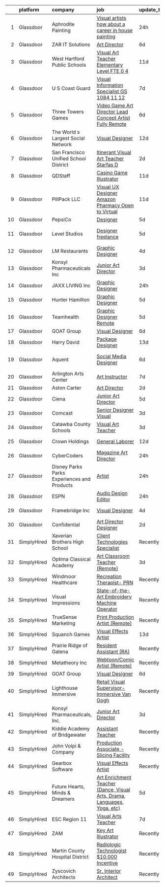

|    | platform    | company                                      | job                                                                                                                                                                                                                                                                                                                                                                                                                                                                                                                                                                                                                                                                                                                                                                                                                                                                                                                                                                                                                                                                                                                                                                                                                                                                                                                                                                                                                                                                                                           | update_time   | location                     |
|---:|:------------|:---------------------------------------------|:--------------------------------------------------------------------------------------------------------------------------------------------------------------------------------------------------------------------------------------------------------------------------------------------------------------------------------------------------------------------------------------------------------------------------------------------------------------------------------------------------------------------------------------------------------------------------------------------------------------------------------------------------------------------------------------------------------------------------------------------------------------------------------------------------------------------------------------------------------------------------------------------------------------------------------------------------------------------------------------------------------------------------------------------------------------------------------------------------------------------------------------------------------------------------------------------------------------------------------------------------------------------------------------------------------------------------------------------------------------------------------------------------------------------------------------------------------------------------------------------------------------|:--------------|:-----------------------------|
|  1 | Glassdoor   | Aphrodite Painting                           | [Visual artists   how about a career in house painting ](https://www.glassdoor.com/partner/jobListing.htm?pos=105&ao=1110586&s=58&guid=000001817fea422981009874622b9779&src=GD_JOB_AD&t=SR&vt=w&ea=1&cs=1_ea109f8e&cb=1655708468193&jobListingId=1007949412003&cpc=AF770993EC679D41&jrtk=3-0-1g5vukgiakbmf801-1g5vukgiq37sf000-8e68c58746fc628b--6NYlbfkN0D4nuovUOU2dPryPr7-xanE7ZFWASvaSyNm3BqXIbrO0iz58bpmlufS9_aqtRhJ0LTUrnDaLDu56Zc_IcPKhiS22qZeTjGO8jaDuYC4n3erxm9K50QZaA2bvIweSjLYhCO3BvApLaC7WHeyPX9ledTXPOXXF4RsUSPT1cak0hrJ6zEwp2yBerCxjqAgrfwxoJUOH3CJ6AJk3X52uIbh8V88C8JdlLn0OQhwVI6w8_2P7QgQsFl-DFhJSQPnUnpR1PkcFy1V8a2Ot7h4P5pgvEXm6j6g1PbaQxOx_5LnPTN-64yYTzbegAjO6BIXNNtc8vKP6jYhNVZ09lcL2M-6HCiDH2Wq4TX8wnHa32Joh_2HSrF-t82_u_CCQwU65KxUrzWtKwSkkHwDQXXZlTX3aZbrejewIzU2JsZVE--b9hXBRMwKWaIq7JmxzSHmcBg2u60Ar2mbO2zKQIZIVQSdXIT8HmQ4-qCsCKoTnfguEa3ITeOMacgxa1qdAGYeWIGLFS0%3D)                                                                                                                                                                                                                                                                                                                                                                                                                                                                                                                                                                                                               | 24h           | Portland, OR                 |
|  2 | Glassdoor   | ZAR IT Solutions                             | [Art Director](https://www.glassdoor.com/partner/jobListing.htm?pos=129&ao=1136043&s=58&guid=000001817fea422981009874622b9779&src=GD_JOB_AD&t=SR&vt=w&ea=1&cs=1_ee80b5c8&cb=1655708468197&jobListingId=1007935892982&jrtk=3-0-1g5vukgiakbmf801-1g5vukgiq37sf000-aee8b8ab3b5cda79-)                                                                                                                                                                                                                                                                                                                                                                                                                                                                                                                                                                                                                                                                                                                                                                                                                                                                                                                                                                                                                                                                                                                                                                                                                            | 6d            | Newark, NJ                   |
|  3 | Glassdoor   | West Hartford Public Schools                 | [Visual Art Teacher  Elementary Level  FTE 0 4 ](https://www.glassdoor.com/partner/jobListing.htm?pos=130&ao=1136043&s=58&guid=000001817fea422981009874622b9779&src=GD_JOB_AD&t=SR&vt=w&cs=1_eb1ebe73&cb=1655708468197&jobListingId=1007926064737&jrtk=3-0-1g5vukgiakbmf801-1g5vukgiq37sf000-d27b2f2897706a6f-)                                                                                                                                                                                                                                                                                                                                                                                                                                                                                                                                                                                                                                                                                                                                                                                                                                                                                                                                                                                                                                                                                                                                                                                               | 11d           | West Hartford, CT            |
|  4 | Glassdoor   | U S  Coast Guard                             | [Visual Information Specialist  GS 1084 11 12](https://www.glassdoor.com/partner/jobListing.htm?pos=120&ao=1136043&s=58&guid=000001817fea422981009874622b9779&src=GD_JOB_AD&t=SR&vt=w&cs=1_6a90fb65&cb=1655708468196&jobListingId=1007934815966&jrtk=3-0-1g5vukgiakbmf801-1g5vukgiq37sf000-428f5cb4b7600f47-)                                                                                                                                                                                                                                                                                                                                                                                                                                                                                                                                                                                                                                                                                                                                                                                                                                                                                                                                                                                                                                                                                                                                                                                                 | 7d            | Norfolk, VA                  |
|  5 | Glassdoor   | Three Towers Games                           | [Video Game Art Director   Lead Concept Artist  Fully Remote ](https://www.glassdoor.com/partner/jobListing.htm?pos=111&ao=1110586&s=58&guid=000001817fea422981009874622b9779&src=GD_JOB_AD&t=SR&vt=w&ea=1&cs=1_03e33bbf&cb=1655708468194&jobListingId=1007936577351&cpc=8795CF9063CD573D&jrtk=3-0-1g5vukgiakbmf801-1g5vukgiq37sf000-57b52a2bd0aea6fe--6NYlbfkN0Ct2nLCsr3V7OUmweoZlkPeCQNl3jY-Xlpsdk4n3LJrBoIOqCaTx6ZrWxI5s9gCHZ84M3sJMkRf1LuswuIH05ApYq3xoNnOpKSiLiwkJUQZ9m5EPvKaqAY0ocydvIIMu7jO93eb6Kl9x63PWprzZJUl-O7B5Tk9eakwh_v4tU6LnProTyzlOqywzAvXYrw9Dq7AVLx129gsf9tJJsc7hn-a-Sjf_j4vfvse4Vunm1HdGaGqCBz9f_tuMwIgVFvUzqCu415SQl2Mb-VglA1Pz2dBFraXoXmGYhLalBo1xg8AlCLB9eaAxTtJNN-YlyF0XTFKLKtOUkaLOtlD1I1R9Dyxqtgv7YT70mEddQkNk25HhnvagubTn0vtGchb-3xe5jx_EwwFE4Eqo4_nEnhOGeLa-Xsp3YjAUzetPm3wnkcCZ1FEFgV12wjBRvnXfdQ1k9XtO903bGdZBeL7uaWICLTDludc-TWUyRCaNnjAcebLUtwh_Jk3fraMQhMjjG3nj7a9e8diNOIOpqW8VCR2xv1Wu8hdnNlNqRYNtcZgDJlpqQ%3D%3D)                                                                                                                                                                                                                                                                                                                                                                                                                                                                                                                                                           | 6d            | Remote                       |
|  6 | Glassdoor   | The World s Largest Social Network           | [Visual Designer](https://www.glassdoor.com/partner/jobListing.htm?pos=114&ao=1110586&s=58&guid=000001817fea422981009874622b9779&src=GD_JOB_AD&t=SR&vt=w&cs=1_b6008bc4&cb=1655708468196&jobListingId=1007924957266&cpc=6FC5BA77C9A4CD78&jrtk=3-0-1g5vukgiakbmf801-1g5vukgiq37sf000-a40c9b6ad688a90a--6NYlbfkN0DSgjPPcnEdvoK3uuxfISLALE6pB1FR7YSHOr_tSg5_QGIhoz_2VqUepdcKLBLI_zSSVFw7-WLb8BgtCMGTpduqKZtRP4ty64rXR23XvDiRr0kbWguyJ6IH163iLNKwN4wlyYDJ-FBAtlaRDjl6trUjq11BijMYlet9t9i5sv6_jyUsQZGKhX83tjELd1PzYaSRNHkxibjchRbGGWR4Iv35D3Fp7cfEs2wf_4TMCLFwGATheIcFoAvaR6scLsF0tB6i-RjBi0hNLvCYng13_wRx_6sv8c0BCDfSjq5jNMONDKpwJY1C9RhSpxSZLZPf3ELwECdX9xo-xOsv-rpzx9_dxS-xbl2BOKYbA5IBj4iWigwKXPDBdNMtosAWpFMiGYfWM-ARnKBB1ftZm3faRc4C-EyiSUeBs7bHpEouvF71ozICbEQPhNiSKnuAnm2MbTtJsJhdVoHkTtWDiN32zr-bTK6z6OHMOw5AyKpIAeAAkH483P5Y5P6usuLTGtFXqvlf53suuHnLujJYW0Bs5hZbax2_x3VJ7Cze2HByH64qRxODppi2C0Zzj9tlBrYppEsLtJDDd0bpUw%3D%3D)                                                                                                                                                                                                                                                                                                                                                                                                                                                                                                                                                                             | 12d           | New York, NY                 |
|  7 | Glassdoor   | San Francisco Unified School District        | [Itinerant Visual Art Teacher   Starfas D](https://www.glassdoor.com/partner/jobListing.htm?pos=128&ao=1136043&s=58&guid=000001817fea422981009874622b9779&src=GD_JOB_AD&t=SR&vt=w&cs=1_9d860ba2&cb=1655708468197&jobListingId=1007948376377&jrtk=3-0-1g5vukgiakbmf801-1g5vukgiq37sf000-136ce692382e79db-)                                                                                                                                                                                                                                                                                                                                                                                                                                                                                                                                                                                                                                                                                                                                                                                                                                                                                                                                                                                                                                                                                                                                                                                                     | 2d            | San Francisco, CA            |
|  8 | Glassdoor   | QDStaff                                      | [Casino Game Illustrator](https://www.glassdoor.com/partner/jobListing.htm?pos=104&ao=1110586&s=58&guid=000001817fea422981009874622b9779&src=GD_JOB_AD&t=SR&vt=w&ea=1&cs=1_955cab93&cb=1655708468193&jobListingId=1007925681459&cpc=1160948BCBA38B5B&jrtk=3-0-1g5vukgiakbmf801-1g5vukgiq37sf000-e63c32287e53ef2b--6NYlbfkN0BK9GXDcakwdiqmeo8o-2GvkYnmPkq7xevAHdeF_847qgEqLohpJSeR2Dnm78J3U8H8O3cWcofIO70AJcWixlFJnvFYf4giE1fFFkwuS-1hvwGaV5KleI9pdBv521xfIEloftKi1RxKA_cOAC25heA2F6bp6_LjfMi_nyHahfMOHPtmaYXwDkdktPYWzsqOlV-l08WnV4kPS4OqR65bF1tWtJg89e6t7JKKjonFk5aTE-CFCIJPKp2oYdfWjsOK53PN6SiIA3t_nQoqhVBhseYE432nnjPMfTYzRJ1auww9yl7caHIa_yzYW64RA1HM0ev5XpI9htK-urgYG_wdWV8fXgsZlvKjKc--sCpWHZ99DvAOYW8pRxK5YIE2xemuH-nQs8HvexjmW6HKfTX0q-epn4K8Gu03Z6M_ApPgFejMq6OYg92D6p4M1oKYjq8fkcXuANXVuPEGOOTfoMslP9DYm35wbpyYk7EtDunCGOUnvg%3D%3D)                                                                                                                                                                                                                                                                                                                                                                                                                                                                                                                                                                                                                                                                | 11d           | Escondido, CA                |
|  9 | Glassdoor   | PillPack  LLC                                | [Visual UX Designer  Amazon Pharmacy   Open to Virtual](https://www.glassdoor.com/partner/jobListing.htm?pos=126&ao=1136043&s=58&guid=000001817fea422981009874622b9779&src=GD_JOB_AD&t=SR&vt=w&cs=1_3e1b3733&cb=1655708468197&jobListingId=1007925348361&jrtk=3-0-1g5vukgiakbmf801-1g5vukgiq37sf000-c51a79203f631ca6-)                                                                                                                                                                                                                                                                                                                                                                                                                                                                                                                                                                                                                                                                                                                                                                                                                                                                                                                                                                                                                                                                                                                                                                                        | 11d           | Remote                       |
| 10 | Glassdoor   | PepsiCo                                      | [Designer](https://www.glassdoor.com/partner/jobListing.htm?pos=124&ao=1136043&s=58&guid=000001817fea422981009874622b9779&src=GD_JOB_AD&t=SR&vt=w&cs=1_b06e5326&cb=1655708468197&jobListingId=1007939267119&jrtk=3-0-1g5vukgiakbmf801-1g5vukgiq37sf000-bcd0540b9bb7d8a5-)                                                                                                                                                                                                                                                                                                                                                                                                                                                                                                                                                                                                                                                                                                                                                                                                                                                                                                                                                                                                                                                                                                                                                                                                                                     | 5d            | Plano, TX                    |
| 11 | Glassdoor   | Level Studios                                | [Designer  freelance ](https://www.glassdoor.com/partner/jobListing.htm?pos=123&ao=1136043&s=58&guid=000001817fea422981009874622b9779&src=GD_JOB_AD&t=SR&vt=w&cs=1_aea61ed6&cb=1655708468197&jobListingId=1007940926909&jrtk=3-0-1g5vukgiakbmf801-1g5vukgiq37sf000-b8edcb8833ed87de-)                                                                                                                                                                                                                                                                                                                                                                                                                                                                                                                                                                                                                                                                                                                                                                                                                                                                                                                                                                                                                                                                                                                                                                                                                         | 5d            | San Francisco, CA            |
| 12 | Glassdoor   | LM Restaurants                               | [Graphic Designer](https://www.glassdoor.com/partner/jobListing.htm?pos=102&ao=1110586&s=58&guid=000001817fea422981009874622b9779&src=GD_JOB_AD&t=SR&vt=w&ea=1&cs=1_c9392af5&cb=1655708468193&jobListingId=1007942123548&cpc=70D6958B2CFB98E6&jrtk=3-0-1g5vukgiakbmf801-1g5vukgiq37sf000-9355f49ed7976726--6NYlbfkN0ALnDMRWm1HfwJFdWH6BsOz-XEP3V1ZWzyUzYGcNotn64ZiQDquOGZYQTVtyDvp-2w1B0YauPzBmzDXnk5Fz0JI_WtRglRC6mtS1Kaw-bXdts09ZepYpmieaHbN7mUnlOnQkg_vSkqvCK873EgQxqS88rWFPgsRBQt2srVUZKLwcYF5Y6GtcxgDxeuLXygpZtKlSmuY3dUBb1vTTjbyQvBrQGs7bSUktGI1KG2o_DeCHXNvvYeXEeJDJGqLdz7X7tzGSXmYU__CpEL5E_sNn3fimGUS9hdNF79cLbWkLjLPoJkTrMZ3AmbpS7VtKMffCxNB3St0Dvr9STFSjlm-ODpfveS-cbDnkhXXPdd4H2B5p95UG18pbESG3qeOw_WKz9ARoOrKgafGQK8_WNoGVd2pNolIboJqyxwRicWWcdYEMKWtAs9NzRpZJrkT3Z70n-H36tEH3ukhdtDaBuek_tpzzJPaRTseIKCyMnYGR8jxDGP9RJJi0GtlYN7PlTfGS2T1CnOF0YX-eMLSRk7y8J_KT14feoFoei1Pv1wYsfrsCUoF5Y2dSds9mWcxUrPIOzexoheiFruHmJfpqq5-cntuYs6-8o_LEZ42fyqFtx5H46_jZ_cNg1PVDCMFYLDXtPDXaitfcwpywSqD2bK0jYITUSqpSWrv_Tk%3D)                                                                                                                                                                                                                                                                                                                                                                                                                                                                                     | 4d            | Raleigh, NC                  |
| 13 | Glassdoor   | Konsyl Pharmaceuticals  Inc                  | [Junior Art Director](https://www.glassdoor.com/partner/jobListing.htm?pos=108&ao=1110586&s=58&guid=000001817fea422981009874622b9779&src=GD_JOB_AD&t=SR&vt=w&ea=1&cs=1_5eb7cbc2&cb=1655708468194&jobListingId=1007944674444&cpc=3DB599BF2F4828F0&jrtk=3-0-1g5vukgiakbmf801-1g5vukgiq37sf000-1fdb3e9796fa58de--6NYlbfkN0BNNOiMmOw7-UfVk3WTlURBjIafXamnsVMXgeJp-AA_BSgbt5yaVqGzjX4ZxFFlQDwYiOSctwN0szzBMBf8eiFZZ1_oc01TY1_0CiqzROHyShu6Hge6zEbOO1ykb_oXJeVbgL7QqfCbZ6a0ZBoPVuSKZctcHvTUdnHxq1k6e_pZOnBpqCjYFrmATv92xpaSDLPiqtUK0AWQ-yOcDH8-cGNSj7iJ_QvqUP-OUuIXXLbc6bP0p-MWU_d4FGye1Mv-PRIx8-97SkCpGoXJj1cqkH6oKdIHyqmgWGpZAd-vP2jJshtq0DWjJfpASufXWlwUpAx7QGLyIaJlWwrlgClH2lJMlik_vd_5be8-G51U3ja_zQue9-FBffLiSfR55dcGocH8i98ASjsTuazBW23vDj4bHosYyV1EmwoXuwJCIon31P6Dx0ZccQgb3OrTywa3XSgu97_hB4iv_dWMto5bKx3VHPXbdI_VDD-WcBqHoo0VePWOK4LQXAuGMAu0RIH6N8A%3D)                                                                                                                                                                                                                                                                                                                                                                                                                                                                                                                                                                                                                                                  | 3d            | Remote                       |
| 14 | Glassdoor   | JAXX LIVING  Inc                             | [Graphic Designer](https://www.glassdoor.com/partner/jobListing.htm?pos=106&ao=1110586&s=58&guid=000001817fea422981009874622b9779&src=GD_JOB_AD&t=SR&vt=w&ea=1&cs=1_7d1b25b5&cb=1655708468193&jobListingId=1007949254701&cpc=82B3195DA92CAF92&jrtk=3-0-1g5vukgiakbmf801-1g5vukgiq37sf000-69a63032a5e203c5--6NYlbfkN0B6OB7jr-p4Ycr1l0MNgEhbiUbX8bsrLuSxQNC77Lk13UqdI_GAXZGZCrmnYut3k63HYFlpVXq8ZSv-wYpJUrd1e7vQKBl3nZuxpayZioerETp1nHF8VsyN10U33-dWeQ9jCPKi0eJBSGKPrFNwjm_Als-3dIPCc1Sywh8diVRhRwu5feU5MC0vCDI2EfXS2qbedIWm6t2byZG31Fc2v8JA_vPUFhWIox7Ng2sfa1_u5cfYvOg2Z8Zqn_oRcJa6cszO5uDSoTIZa8Jb8wqc_Ox7p7O1cSiBYWe8LRrVdCm-U2BiGrEDtrHdhMWSg8y5k8gH2ixhCGg_bhrcvbMbO6Cb0VzU-tyHyoSjv4guRgJ0kgqOvszICvTOa06Y3cjb-weV2hlDAwYgYQMsYHKg5p5JqNhciJ3CAy2QxNRpt__40T4YdFIsotGffJEujhFmoOYdHm3ZtcZFWSSiD6w5BRySxpa7kuAZ34yRsk6Xgmz4LaZJNcfWghb8YgcihTGjGz6Gm9n-OJ1AXg%3D%3D)                                                                                                                                                                                                                                                                                                                                                                                                                                                                                                                                                                                                                                       | 24h           | Atlanta, GA                  |
| 15 | Glassdoor   | Hunter Hamilton                              | [Graphic Designer](https://www.glassdoor.com/partner/jobListing.htm?pos=117&ao=1110586&s=58&guid=000001817fea422981009874622b9779&src=GD_JOB_AD&t=SR&vt=w&ea=1&cs=1_f884c5be&cb=1655708468196&jobListingId=1007939984841&cpc=8795CF9063CD573D&jrtk=3-0-1g5vukgiakbmf801-1g5vukgiq37sf000-f113af2f8dcb1cd9--6NYlbfkN0CQRQ3eiV4YWjrRS1ho7HVQ9JO8v6Fb3eU0yDOJbdOiEoxcbMbAZ5AqIhvJgyRVJMaRKc3t1-Ine-2oJpYjduY6l0tlehb6RlyRW-zvvAAMYvWjMBLzBKoYDpkvoNVMTX0k5TihGCerg4aHc_4DBIBLSGIVMidWLXUC_uS7wB8RhD09Gt6iLRhxp2ZM3IpfnGdlKlEdoLK3uqTsPOtwJh2jlTEiW2N4_bW6i8kn1UtHZoIzbOVaF3UoyIjWHhJr4t9FbSkFXQkIxgwdtdKcQUuQ0kAoNNiHOxmaZInXhV-pcb9mL1zJOBQtBhjxylrcOshr4cE3-EGhV-BJ3bee-LkkfEYJY4YqdkZHcP5gzItkcy_8C_6Hi7q73eozjDEGkX-b6F_2cPOTxr3TbMe72MwbzFo97q18Hxxk0FCD5ZVNA-oF3iR45asEg-AQ_inZc72hG92sxAn_456qLaxDIOgTvlwElqfgVrMlo7x91321wT8F-GRISjeC4cPZiiK8EyscnTiFIoEALg%3D%3D)                                                                                                                                                                                                                                                                                                                                                                                                                                                                                                                                                                                                                                       | 5d            | Harrisburg, PA               |
| 16 | Glassdoor   | Teamhealth                                   | [Graphic Designer   Remote](https://www.glassdoor.com/partner/jobListing.htm?pos=103&ao=1110586&s=58&guid=000001817fea422981009874622b9779&src=GD_JOB_AD&t=SR&vt=w&cs=1_7b7b90e3&cb=1655708468193&jobListingId=1007939772563&cpc=FD1C1DA32C38CFA7&jrtk=3-0-1g5vukgiakbmf801-1g5vukgiq37sf000-44e5ae7485aa3032--6NYlbfkN0B7JmfrMhpJRSMUlHaLP4NRjF3FJg9cb0WKAV__BHI06IkPPY2OTo0TLZctw764p0EF7EBN3xUex5YquRxeNFP5LFfxTk1sLWOywg3ZNQYw8pyARnZZlMMyR2Q2Qzp228xK0w1E9WbEMa44hiiJaN4k2YgrakggvdLEHOXa6kUBfzfNa5W1-6BwqnoNaWW6_WX7vzH6jXoxoI2-SPRkeEGpNyqk8QizKfSzOd0UMWv2cH1hxfd5xq_9ILXp2PVhdWwbsXeUZujKPylq6BEjB5G6q1AqPWWWW0tCi_kJi2R4QlnQ2AZvQehHVQA9V91Gopvw35p_d1X3yPggKMMwJtlxthJFZufzMyeMObhVg-BybJqlF_LmBrTpOaA4AY9Tezrv5mZHMlXw-VPNQx_UzOEkH-eyUELxrtJoOl0Q4WHECtdIr58FIao1UmyjwkBhoHaFqZITi6m_Q4KOu4jsdfhx0pK4ePHTFFizAqYPs1R8YJ1cXw1L79jJXwTkZPh9nOfuaqqNMVeqFx2tkMU6rqtB098THq9q6DfzlcN9_immWigKD3n47-nYEpOvfFW5B7IccUeO6DOhlQ%3D%3D)                                                                                                                                                                                                                                                                                                                                                                                                                                                                                                                                                                   | 5d            | Remote                       |
| 17 | Glassdoor   | GOAT Group                                   | [Visual Designer](https://www.glassdoor.com/partner/jobListing.htm?pos=119&ao=1136043&s=58&guid=000001817fea422981009874622b9779&src=GD_JOB_AD&t=SR&vt=w&cs=1_6f97fb0b&cb=1655708468196&jobListingId=1007937984361&jrtk=3-0-1g5vukgiakbmf801-1g5vukgiq37sf000-b1d08d882266beda-)                                                                                                                                                                                                                                                                                                                                                                                                                                                                                                                                                                                                                                                                                                                                                                                                                                                                                                                                                                                                                                                                                                                                                                                                                              | 6d            | Remote                       |
| 18 | Glassdoor   | Harry   David                                | [Package Designer](https://www.glassdoor.com/partner/jobListing.htm?pos=101&ao=1110586&s=58&guid=000001817fea422981009874622b9779&src=GD_JOB_AD&t=SR&vt=w&cs=1_8b42f470&cb=1655708468192&jobListingId=1007922093164&cpc=E1C07D31E98CBB16&jrtk=3-0-1g5vukgiakbmf801-1g5vukgiq37sf000-c73860af2e371f8b--6NYlbfkN0C2Kxy2UJ_Pvnd4od3WrkCWO_kqcj97eYDc0kbVAzRhDi2ywKUcguo9BRHByusGnjg3kmLUXU_i7lefnfjaUm1QM4NfD7ZpoySdt9IPt61IoPdiAbES3LvG6ddx4Vv7n8CNZC7_gFVBusF8hGP4W2yK5Ra6JK5SlpPuMlKNM4lTDfG56jjMC7z3HXxsxyRWuBlQvfZ7hfflZrAyadQ9MCpvIpbgB_A8eRHcRcoqEt72ida4YO25fXt8aswlKGWFb-s_O8JELBXYguf1POJcivXSwmHKyylu77p-Z4MxFGpl_4rJ6qRU03o7omk8SGaoEkUovOl5jfC7Tz1Jq6-dConHaSvLQXRZMF2ak1kEPAVfWWx4pq4tYAmG9jmtIHz57D2g-EJGgP_WlBgmkrzcQnDrqmW63uYM9rt0qSSwvrSTScXubMcRM7GdWHnn2zJa8oSZfEl0pMwEFJ0rW0vIlQO2rJwwzCpX3FhxfFydS3AtgheOmEcJkkvCBt_zZyKwiw4pjCWDJjTkqEg7mhXsrdsRRnfexcvyxBY5wAJWXqSdFrxiEp7PevI4hBu4rMi86gw%3D)                                                                                                                                                                                                                                                                                                                                                                                                                                                                                                                                                                                          | 13d           | Medford, OR                  |
| 19 | Glassdoor   | Aquent                                       | [Social Media Designer](https://www.glassdoor.com/partner/jobListing.htm?pos=115&ao=1110586&s=58&guid=000001817fea422981009874622b9779&src=GD_JOB_AD&t=SR&vt=w&cs=1_e54e925b&cb=1655708468196&jobListingId=1007937239680&cpc=F4EED0218A761C36&jrtk=3-0-1g5vukgiakbmf801-1g5vukgiq37sf000-5215ab9fc74733f5--6NYlbfkN0DMrcEu7yrtATojKJA7cEzGQ3FdRGWLh0CZQInL4ECGI9gD0Wolx9R2v-Aex0-GK05tfZ_Gp0ucJrPKPKimvs_6928_ZJYzUyQ50TkDthhVNDfdM8LD0QJ3yo-_zS8JuMpiWQcZMuHprbLSkN5BBPv8KMhSKYxr3tXzWuguY3g2TmKt3XF4R1Lcb7x0CeKlVaVQlHQ5dUXJyQJ-lL8_Ubm0uhgRpbL6aQFO7pYh5fGrWHVEd8WlQHCdZZ-gUqVReffdacI0qjNaL5T87v2qrjF9dF95mwjreKuGJcnTBnDnAVHopuBW6whnemg17DrerQe3y03H2AEdyxJ52cq3vmSnM6eVYg0Fw0PPvXQiFDSP6wpQ8ifY3eUFaGZfDUEK9BQg6-kCeWtlQlob3zLQwYsQ1sPiSw1w9W49b-9Vt4n4Rl68vALEVK6Kn8SpChX6j1ggjnm8jjCS2Q%3D%3D)                                                                                                                                                                                                                                                                                                                                                                                                                                                                                                                                                                                                                                                                                                       | 6d            | San Francisco, CA            |
| 20 | Glassdoor   | Arlington Arts Center                        | [Art Instructor](https://www.glassdoor.com/partner/jobListing.htm?pos=127&ao=1136043&s=58&guid=000001817fea422981009874622b9779&src=GD_JOB_AD&t=SR&vt=w&cs=1_6c414c3e&cb=1655708468197&jobListingId=1007935041948&jrtk=3-0-1g5vukgiakbmf801-1g5vukgiq37sf000-e10d04f6b3950e32-)                                                                                                                                                                                                                                                                                                                                                                                                                                                                                                                                                                                                                                                                                                                                                                                                                                                                                                                                                                                                                                                                                                                                                                                                                               | 7d            | Arlington, VA                |
| 21 | Glassdoor   | Aston Carter                                 | [Art Director](https://www.glassdoor.com/partner/jobListing.htm?pos=116&ao=1110586&s=58&guid=000001817fea422981009874622b9779&src=GD_JOB_AD&t=SR&vt=w&ea=1&cs=1_92fec0d2&cb=1655708468196&jobListingId=1007948347863&cpc=FB7E4A1762AE5BEC&jrtk=3-0-1g5vukgiakbmf801-1g5vukgiq37sf000-71c7d5e9cdfac9b5--6NYlbfkN0ChYVx_I3yfZ_JDY3EFoivtqvi_stwnZ_kRt8Dowt_l_d1ydueao4NEv8X4QANiVn8IS0FOnCHHzHqpWyKLvvemXE6J1CrWmxuGx3mfa3xo1c2oGeD-8osMDAV5ITxLfBVqyeWzG_LJZ0tweeDFnBnx-CxgRB1k-uLy0-smjGVrH7-ZtIHaCuaY6_B4idM_hsWT_PYYiqxLkxlNCQ6APrIwcveVipEs3xBtvsGdLT6TwE6BhQGRrAZJCNpejRkh-TRqnzVK59jFKVDB3D0wO5Ps6YM1gZmrRXp01Y3KjwQq-9A9FdodohImXjMrphYBq0Lvb37VO2nx0EXz_eXk7Sp1vZbi0VaalVni4qYSq0YJE-f1xQ0URCSW6trtZ8rI0STxagBFJkeuKwPnzzT6E3UgGgykvk5vO14EM_cU65YIuefId0GQPH89Cj3rZ_mNMqarRVtFU-6E3M1ooiVJ75hgZ_9wSj4WVdUGa07qVjzjqP47W1PeHmchLyM6bwFeDLrw-yepq-v-JyLP_VY5pGPuKlGz6D7GZSfcm2M_5uBFt2-ZmrxMzG46zlDOAvdpz_Flt6qUphXlQ07QyDxUx8rXLCWfdW3RyiRYORkiUeAYCd1EsOYVT1hIiCI-PpW8-P9VmXrnzy2JsUsL71-u8j7uw-zvcAXljA2TrIYrTQ3P2Z3RViMgVVPGTeKPFdHW4k1LVIGLo14Ui8zrrHfXa2B1BxyBLv6PCs-9vhqPq6WLPak-eHpwWTT4obUbTH4jtJ8dqY67M8HVpM36CqvpeOz7b6TyUBa5wplTueW9AhwMfSXmMV56Hlro_RofIklrDmSDiM2oTFTPfsMj8K-15VsSbtpq9nnFbVb8L_oxvZlr99Iz-KaiOhzJq5kyjcLLMdZDUgpKnDz0LaqPlg1aDY6OIZaNVHj9UmRt9VT-MuYwahcsynVhWP27YPzdL1GjMW1xSXHJCY3KiZE-OeZOONja)                                                                                                                                                                       | 2d            | Madison, WI                  |
| 22 | Glassdoor   | Ciena                                        | [Junior Art Director](https://www.glassdoor.com/partner/jobListing.htm?pos=121&ao=1136043&s=58&guid=000001817fea422981009874622b9779&src=GD_JOB_AD&t=SR&vt=w&cs=1_ec76f008&cb=1655708468197&jobListingId=1007939887425&jrtk=3-0-1g5vukgiakbmf801-1g5vukgiq37sf000-2c8471ca01498d04-)                                                                                                                                                                                                                                                                                                                                                                                                                                                                                                                                                                                                                                                                                                                                                                                                                                                                                                                                                                                                                                                                                                                                                                                                                          | 5d            | Remote                       |
| 23 | Glassdoor   | Comcast                                      | [Senior Designer  Visual](https://www.glassdoor.com/partner/jobListing.htm?pos=112&ao=1110586&s=58&guid=000001817fea422981009874622b9779&src=GD_JOB_AD&t=SR&vt=w&cs=1_dcfc4fc9&cb=1655708468194&jobListingId=1007945592502&cpc=F4EED0218A761C36&jrtk=3-0-1g5vukgiakbmf801-1g5vukgiq37sf000-635c54cbb171e63e--6NYlbfkN0Cj-KmZPsf9w80C8b1WzNVrlanjD2SXJjxuCbUWHsXPZkFBy4Qr63BQAuS2-2ewJq68jr-AdHEPLTpFfzz1OC389uaCDDt_8mNKSN2kFDxvgaJESenjJVLMaitTbqOmg7GXrvKUItd58OaVVm44_4_ufvbIFWODefG8cYgSCJ4cDmn9dlZWVDUUZ7Ea6-zNK4v0KWlhVodJDzR7_E-ZhTkVFWuQ--9bXGSsQRZyO0jYUp4zHg6stRDAC4ihslHEsC3RhvGZ59EFYGFJs8ijPhYkls3JJ9WMh-YA123371znrzDV2XxcpTNVk-EUgxoKzSe1uEhNwlMvedhishpmr3r0gKhBgHfo4APjQygpwY0MzltDBAg6P0frAYOeBv9xJWNhuryyBJdFEB-Dc30JVNdHXg3rM-s0q0JoDhEUZMvfVfxpCP0BQbX_TX0iz56SObRIEHcxwSeNUOzVTk6pj1Q0Ng10eRD9wP7Zv0ed0amB9DDAO2HZxpsD0sBWt3V_Atx1kGtJK2kzhpQ9pPe54roTe1-n4L9yUlFrhOQGBDgmfNpnrsYOBFcVCmxXAPrBsiSKg7Wgzq6WI9SEzo0f4G0bjucSiqLz0mY1Et3_MLM9gnyVY1_LDCUfbhLy-BgxsmSOn9JRYRvk-GhQgqXoFLWawruXnez8GHx85LFBITEBFXCUNITOE_yy-XDCWl7I4woBFuXgMMqeGObn0F_pQmIuvibnF8CETjyUllz_aweech9AxPwB5is2MZ4b63RuERZSVaC7zbaIM04n6uFIQ0ubWeFH0EeFDbwy3HuXPMfQC2DgT6nD-AbUdbM23Yr5epz1oNxY3mW76yqYnDDe7RLX8iQjyyaHW6sXoKRiIMIwp6jbVgxMam-Hsmrq_rd4m_jMqWRPz49O-BZeXIxFGBonHmhtMCDV7szGZmmkFeSo3RVPf-EcNj1w2quK9QbuOtlRqQek7zy07ugoWD_Mh6LqssA9JSQ7X1QOh9FcaKI6XtAVIYXU_cZRAHuEDhl2YgeabNJG-wI-S4Zoc4tqkxzD1u2mUsybq-nFESZJQUca5btVG-_RlXZQN6HfxKipcro8QaFGgu4RETNAGKgmrrp9U1DFN2fBIr0dCqhLgZB20EdrEP6jTUho) | 3d            | Philadelphia, PA             |
| 24 | Glassdoor   | Catawba County Schools                       | [Visual Art Teacher](https://www.glassdoor.com/partner/jobListing.htm?pos=118&ao=1136043&s=58&guid=000001817fea422981009874622b9779&src=GD_JOB_AD&t=SR&vt=w&cs=1_9632dae7&cb=1655708468196&jobListingId=1007944414757&jrtk=3-0-1g5vukgiakbmf801-1g5vukgiq37sf000-b91dd95c1d739bc8-)                                                                                                                                                                                                                                                                                                                                                                                                                                                                                                                                                                                                                                                                                                                                                                                                                                                                                                                                                                                                                                                                                                                                                                                                                           | 3d            | Claremont, NC                |
| 25 | Glassdoor   | Crown Holdings                               | [General Laborer](https://www.glassdoor.com/partner/jobListing.htm?pos=122&ao=1136043&s=58&guid=000001817fea422981009874622b9779&src=GD_JOB_AD&t=SR&vt=w&cs=1_8943298a&cb=1655708468197&jobListingId=1007923502370&jrtk=3-0-1g5vukgiakbmf801-1g5vukgiq37sf000-a1ca1710736f9279-)                                                                                                                                                                                                                                                                                                                                                                                                                                                                                                                                                                                                                                                                                                                                                                                                                                                                                                                                                                                                                                                                                                                                                                                                                              | 12d           | La Crosse, WI                |
| 26 | Glassdoor   | CyberCoders                                  | [Magazine Art Director](https://www.glassdoor.com/partner/jobListing.htm?pos=113&ao=1110586&s=58&guid=000001817fea422981009874622b9779&src=GD_JOB_AD&t=SR&vt=w&cs=1_6170393d&cb=1655708468195&jobListingId=1007949347170&cpc=A65DF3A704A48F9B&jrtk=3-0-1g5vukgiakbmf801-1g5vukgiq37sf000-ec62873bbdb95b3d--6NYlbfkN0CpFJQzrgRR8WqXWK1qKKEqALWJw739KlKqr2H-MSI4eoBlI4EFrmor2FYZMP3muM1zqayqab0iqYawac6JzcphTJO0tG8UcvVBz2ZWM4w-WUM_4Oblcm3NoqP0-2EGnXi7XhsM7nYoIN6L0-jznM1bZrDynSkxzE0mYEvF_ZLdF6wwBIIrqavU_dU-ImOyv6ff3yarkgqyhDvaTbzNIQ-gmKM-nYTaM-vJLkqtQOgkrIAHyMi95qw78qwFw7f4cEIgIzS3_sH7_LiRGx4Lhg_MwbwsrRO2iA9N30_fYkg_LUcth2c86qKHUH5Elg3VltuomA61Myh-JrHZS6N6qaK5Y3i0vhzVQ7LjC1gawkla2AE_L-2M8M-la2pqQOkB4OYifoOeohijXw_OkEAyr4gJ3x9RBwqyl2drlLjBwd6mqM3-DU2a8F18UOvaGxjeMR0yo6RjBQSUxVo4vtLJlHBnDk7k_PqLVw2M_LsZmN2AOnrC0AJx1Qut7T3EVc43I_GllQz5Lln-RSRZ2-vLi2B01RAf_8fNqS_sOfAwS-2kMBVxeavq0nAagvwYo4swLI1QQOgRTsGMD1q6nzNNlDhgPoWnEFE7gwcQIvB-nKmMdcTzFypFT_A33hhe5aVFmT8q3weoOBragMYfYkPKjDWZF1htwF3JfivDQz34N50BSqN0VwIg8vERhz_MwErAxaPjhR9YjjdXbiWGH1tEVx_JPK-Oa0dUD3apcmC_NrjpxKSqyyXbfV2hvptgCZvVVDFBc6JJsPtDCKp76kqgNHDLktd33EnB0ZItBvefEOXhrOQ-b8cvaWgsWh280rQJpkcH1UqnJNJgRX6zlgTA9oMF5wgv9yP3cPyw4i5a7aDRYs9mL3U2XsD5hSZuHN0SF1RZPvdDpfx6MLZm1m-k7f0kwPcYBIMmGj6XCAA1FSUCDosA7e_WPfYb-OVCHRX_sg-50eXP_-9dtk3rCufitxX9xErY62eo-rc%3D)                                                                                                                                                     | 24h           | Fayetteville, TN             |
| 27 | Glassdoor   | Disney Parks Parks  Experiences and Products | [Artist](https://www.glassdoor.com/partner/jobListing.htm?pos=107&ao=1110586&s=58&guid=000001817fea422981009874622b9779&src=GD_JOB_AD&t=SR&vt=w&cs=1_01f7f23b&cb=1655708468193&jobListingId=1007950227265&cpc=56C4EA4A1A191A49&jrtk=3-0-1g5vukgiakbmf801-1g5vukgiq37sf000-85b04efe38661955--6NYlbfkN0DAFTyt7pbDCC2JPO79CSdi1dIb81yjczP5qsKcZIxgiYm3-7g-689UDqHItQTwke_1n8aR0TX4RKihNA6nwz7GkPR-t3-XiyKv47clQB3FleVI4rksvi8eZKFwnp9yIne7IEvtXdvgD5tbEC8OU6g5tXWvj-l45l7U8jUh8CF5OszdFwQtL2Bm9UhQ83nkWUx1O2HuY9Z4rvwIoO-82vJr6qKipPYilAIi9uGaOLmW-gTwAstl8v0oiDmTkOqxPzSoIvFwxK7KmYnCJ2uf4BAfFzhDJwO7pwUWPTNknsGQuIJN9BTTUCOdcCauzp1KaJJRoU7G6EiBGHftHIEuMmh3cF7fH33KbFhsraoCTo00F03amKtdpZcmFs__pPaY0b0SIAWCQusPs8Cnoiex2bJ47LQXhACLF8sGu3S0jzAIUWXdUI3-c0cu7CKvcXA5lqo%3D)                                                                                                                                                                                                                                                                                                                                                                                                                                                                                                                                                                                                                                                                                                                                    | 24h           | San Francisco, CA            |
| 28 | Glassdoor   | ESPN                                         | [Audio Design Editor](https://www.glassdoor.com/partner/jobListing.htm?pos=110&ao=1110586&s=58&guid=000001817fea422981009874622b9779&src=GD_JOB_AD&t=SR&vt=w&cs=1_47614a08&cb=1655708468194&jobListingId=1007950203751&cpc=FD1C1DA32C38CFA7&jrtk=3-0-1g5vukgiakbmf801-1g5vukgiq37sf000-7f88e857730fbfb0--6NYlbfkN0DAFTyt7pbDCC2JPO79CSdi1dIb81yjczP5qsKcZIxgiYm3-7g-689Ur9xqU8QiYHXHJCIhTKALWu6WCpCNmG4L2XHFCZPh7mqN0ED1GJDU1K0CEGBLE8b96pz0pAG6rHNZ2RqEwTRUBGVEE2ijxq5pULPWqDr7LbyBYTSc6ghSyD8KTKbsUedToiImy6yI5dKUVXFcZOAWfst0ZAYB0znc5Xea-1UWkq5ezynOhZuLWijUJQYnDJHx-byTYR2cRZdaPjMI7yQ8N2HCPLjO1Bl59OjLPW7RRUV0zdhB4j648HdQnx74zysy_qbugKgCWeY8d1nU-TKuU-ZdAAQHFo30ywnrwOAO4D2cqqkorTZITP_8plxUzDy2pqC4ZqGHN4OkQXpm1o5WSx6A9yVmJxWrMBSIN_-j8YXfowsVLIT4sBF7eh7477XVChVlIwYm6w9tLpXY0IEkSA%3D%3D)                                                                                                                                                                                                                                                                                                                                                                                                                                                                                                                                                                                                                                                                                                         | 24h           | Bristol, CT                  |
| 29 | Glassdoor   | Framebridge Inc                              | [Visual Designer](https://www.glassdoor.com/partner/jobListing.htm?pos=125&ao=1136043&s=58&guid=000001817fea422981009874622b9779&src=GD_JOB_AD&t=SR&vt=w&cs=1_03c2a9e6&cb=1655708468197&jobListingId=1007942632893&jrtk=3-0-1g5vukgiakbmf801-1g5vukgiq37sf000-ff928eaaeec96ecc-)                                                                                                                                                                                                                                                                                                                                                                                                                                                                                                                                                                                                                                                                                                                                                                                                                                                                                                                                                                                                                                                                                                                                                                                                                              | 4d            | Washington, DC               |
| 30 | Glassdoor   | Confidential                                 | [Art Director   Designer](https://www.glassdoor.com/partner/jobListing.htm?pos=109&ao=1110586&s=58&guid=000001817fea422981009874622b9779&src=GD_JOB_AD&t=SR&vt=w&ea=1&cs=1_6bfcd973&cb=1655708468194&jobListingId=1007947482387&cpc=F4EED0218A761C36&jrtk=3-0-1g5vukgiakbmf801-1g5vukgiq37sf000-dea2df3013e74795--6NYlbfkN0C8_fACH470LaRiW5nNuHxv0-IeBvALrttRkEwoglg0xzOu7c_zSVkhy94LdGcPkm5H_AODEi_fgYCtGcM5XDZqb1HsgPyQlWewN513sjK1ht_pqEt-C4B0aYuKkXZgCm948OLXZt_AJShtKlsUAX8M_w-g4ePIX08DFRkX7eMx8OU8NWf_c3U2UYEFIXcIl1ckv9AeGr4vvsQG-kR7YtnujFvNQ2ol7qmFm7xw9RRvsrOYvvPWkaZBqIyj0deORxq4hdXfm2J12Tp-D8SiizrNHG0SFKk8Pi6vsU0Wx2GLTe8Jr82dWlb9FN8jaXQd39QmdKvlpsrEJzDgy24BhxyRcUafoUN3Ub_yTajI2oAFWxxzH9sv5ziCwW1lwSKQ4WjwXrJhHjVzR2rtZypf7iAO7pwO12aYL_XALkt7W7Hf-eXE8TU_G8G6Ix_vG4kLxMNUtIY56Y9WV0aw06t-53VQp9ajMw-97c7xf-60W2eFIR1Dq9ZnqqcBlansI86-I6k%3D)                                                                                                                                                                                                                                                                                                                                                                                                                                                                                                                                                                                                                                              | 2d            | Remote                       |
| 31 | SimplyHired | Xaverian Brothers High School                | [Client Technologies Specialist](https://www.simplyhired.com/job/JMualOB9FWbC_0wb_uGWZH1DX4YyTJiZB-JTUmjiure30c6m1TD5mw?q=visual+art)                                                                                                                                                                                                                                                                                                                                                                                                                                                                                                                                                                                                                                                                                                                                                                                                                                                                                                                                                                                                                                                                                                                                                                                                                                                                                                                                                                         | Recently      | Westwood, MA                 |
| 32 | SimplyHired | Optima Classical Academy                     | [Art Classroom Teacher (Remote)](https://www.simplyhired.com/job/bOllBG8CytJEclcwq2x3fzZWaUJNJ6e4cLeHhGCBYpsmWIimLZxoxQ?q=visual+art)                                                                                                                                                                                                                                                                                                                                                                                                                                                                                                                                                                                                                                                                                                                                                                                                                                                                                                                                                                                                                                                                                                                                                                                                                                                                                                                                                                         | 3d            | Remote                       |
| 33 | SimplyHired | Windmoor Healthcare                          | [Recreation Therapist- PRN](https://www.simplyhired.com/job/IXCuLCWzv7CY20DhczInFySw8DG4ASVZ5k8lizGpQi3c_8ruW8yBJg?q=visual+art)                                                                                                                                                                                                                                                                                                                                                                                                                                                                                                                                                                                                                                                                                                                                                                                                                                                                                                                                                                                                                                                                                                                                                                                                                                                                                                                                                                              | Recently      | Clearwater, FL               |
| 34 | SimplyHired | Visual Impressions                           | [State-of-the-Art Embroidery Machine Operator](https://www.simplyhired.com/job/Ra-OPMiBqLYDkXL7EopGbv6CIkrq9rU0fHlwCV9DlfiDkW5RXx53SA?q=visual+art)                                                                                                                                                                                                                                                                                                                                                                                                                                                                                                                                                                                                                                                                                                                                                                                                                                                                                                                                                                                                                                                                                                                                                                                                                                                                                                                                                           | Recently      | Milwaukee, WI                |
| 35 | SimplyHired | TrueSense Marketing                          | [Print Production Artist (Remote)](https://www.simplyhired.com/job/R1MTczDv7gL7WFisjBEdHJCB815W4hKM2jmf58XJDX3h06T5hDQPoA?q=visual+art)                                                                                                                                                                                                                                                                                                                                                                                                                                                                                                                                                                                                                                                                                                                                                                                                                                                                                                                                                                                                                                                                                                                                                                                                                                                                                                                                                                       | Recently      | Remote                       |
| 36 | SimplyHired | Squanch Games                                | [Visual Effects Artist](https://www.simplyhired.com/job/41SoUN8DacXQOpR0TK06qhC5UT0YBcmNs9YqDq7OLozCo9n0-z7HPg?q=visual+art)                                                                                                                                                                                                                                                                                                                                                                                                                                                                                                                                                                                                                                                                                                                                                                                                                                                                                                                                                                                                                                                                                                                                                                                                                                                                                                                                                                                  | 13d           | Remote                       |
| 37 | SimplyHired | Prairie Ridge of Galena                      | [Resident Assistant (RA)](https://www.simplyhired.com/job/xalvUs9feat4agrC6rXRNdmNk1IHgwg_zdAyyg2CrYftWmoenmKV8A?q=visual+art)                                                                                                                                                                                                                                                                                                                                                                                                                                                                                                                                                                                                                                                                                                                                                                                                                                                                                                                                                                                                                                                                                                                                                                                                                                                                                                                                                                                | Recently      | Galena, IL                   |
| 38 | SimplyHired | Metatheory Inc                               | [Webtoon/Comic Artist (Remote)](https://www.simplyhired.com/job/3nYCJFPFSVsmRpv_TlLlRrsPc40lXQfpZG74zVf4x5OsN_VqFc7nrg?q=visual+art)                                                                                                                                                                                                                                                                                                                                                                                                                                                                                                                                                                                                                                                                                                                                                                                                                                                                                                                                                                                                                                                                                                                                                                                                                                                                                                                                                                          | Recently      | California                   |
| 39 | SimplyHired | GOAT Group                                   | [Visual Designer](https://www.simplyhired.com/job/DAPKMlNVXdsuvPw6h0AR0SbtNrU8E5EHL2tekTvznImBm_CVP18xPQ?q=visual+art)                                                                                                                                                                                                                                                                                                                                                                                                                                                                                                                                                                                                                                                                                                                                                                                                                                                                                                                                                                                                                                                                                                                                                                                                                                                                                                                                                                                        | 6d            | Remote                       |
| 40 | SimplyHired | Lighthouse Immersive                         | [Retail Visual Supervisor- Immersive Van Gogh](https://www.simplyhired.com/job/31Ha7DbJ02e_vf09_agelrkZAbsIMjOOq0UX6u-La0X6DY_BAaFrGw?q=visual+art)                                                                                                                                                                                                                                                                                                                                                                                                                                                                                                                                                                                                                                                                                                                                                                                                                                                                                                                                                                                                                                                                                                                                                                                                                                                                                                                                                           | Recently      | San Antonio, TX +1 location  |
| 41 | SimplyHired | Konsyl Pharmaceuticals, Inc.                 | [Junior Art Director](https://www.simplyhired.com/job/QnEowf7vJ3EEK1Xc-fPx37ameBKrZZBqeTUFzKfqDXhDDemN94apxg?q=visual+art)                                                                                                                                                                                                                                                                                                                                                                                                                                                                                                                                                                                                                                                                                                                                                                                                                                                                                                                                                                                                                                                                                                                                                                                                                                                                                                                                                                                    | 3d            | Remote                       |
| 42 | SimplyHired | Kiddie Academy of Bridgewater                | [Assistant Teacher](https://www.simplyhired.com/job/vARPK6YtgeaH25gtXwIrQ8TFAhHvW19E9Cf9IyC0NUJWL70AbmXJ8g?q=visual+art)                                                                                                                                                                                                                                                                                                                                                                                                                                                                                                                                                                                                                                                                                                                                                                                                                                                                                                                                                                                                                                                                                                                                                                                                                                                                                                                                                                                      | Recently      | Bridgewater, NJ              |
| 43 | SimplyHired | John Volpi & Company                         | [Production Associate - Slicing Facility](https://www.simplyhired.com/job/-01jDoBY46VbHbzPTEAlPE5471UBtEpJxqqfEekrW5NfS7K9q5LeuA?q=visual+art)                                                                                                                                                                                                                                                                                                                                                                                                                                                                                                                                                                                                                                                                                                                                                                                                                                                                                                                                                                                                                                                                                                                                                                                                                                                                                                                                                                | Recently      | Union, MO                    |
| 44 | SimplyHired | Gearbox Software                             | [Visual Effects Artist](https://www.simplyhired.com/job/XqMTbp2lABlGMCbzRs4yA5eIQmsLSsJ5Ye8BLSCK0KjRDazVG7eVgQ?q=visual+art)                                                                                                                                                                                                                                                                                                                                                                                                                                                                                                                                                                                                                                                                                                                                                                                                                                                                                                                                                                                                                                                                                                                                                                                                                                                                                                                                                                                  | Recently      | Frisco, TX                   |
| 45 | SimplyHired | Future Hearts, Minds & Dreamers              | [Art Enrichment Teacher (Dance, Visual Arts, Drama, Languages, Yoga, etc)](https://www.simplyhired.com/job/EzjE0MtSRGdqBG9W8DrZ9CXqZ3E6xHbGVe6pXXSQdnHRmrdiF4cYJA?q=visual+art)                                                                                                                                                                                                                                                                                                                                                                                                                                                                                                                                                                                                                                                                                                                                                                                                                                                                                                                                                                                                                                                                                                                                                                                                                                                                                                                               | 5d            | Greensboro, NC +20 locations |
| 46 | SimplyHired | ESC Region 11                                | [Visual Arts Teacher](https://www.simplyhired.com/job/aQl8lM3W6ZdyOVATRocsVfBgdoEiDnCcU1qFxdG2nCnBcid7msbNew?q=visual+art)                                                                                                                                                                                                                                                                                                                                                                                                                                                                                                                                                                                                                                                                                                                                                                                                                                                                                                                                                                                                                                                                                                                                                                                                                                                                                                                                                                                    | 7d            | Fort Worth, TX               |
| 47 | SimplyHired | ZAM                                          | [Key Art Illustrator](https://www.simplyhired.com/job/9STzwBznt-qPPJNiL2faCbCWc7P6ZpI__yFBhXMzXTPowi13dYtdXg?q=visual+art)                                                                                                                                                                                                                                                                                                                                                                                                                                                                                                                                                                                                                                                                                                                                                                                                                                                                                                                                                                                                                                                                                                                                                                                                                                                                                                                                                                                    | Recently      | Playa Vista, CA              |
| 48 | SimplyHired | Martin County Hospital District              | [Radiologic Technologist $10,000 Incentive](https://www.simplyhired.com/job/SxpQufAlA_drdvgaCZ28TlbTwRCh3xEiizIAvW6N0f5-5H2bUWzU2Q?q=visual+art)                                                                                                                                                                                                                                                                                                                                                                                                                                                                                                                                                                                                                                                                                                                                                                                                                                                                                                                                                                                                                                                                                                                                                                                                                                                                                                                                                              | Recently      | Big Spring, TX               |
| 49 | SimplyHired | Zyscovich Architects                         | [Sr. Interior Architect](https://www.simplyhired.com/job/T7oet47aCOFHKQsEghPBtusux2cJdi0zmkul-G67QosaeOLXQtvx5Q?q=visual+art)                                                                                                                                                                                                                                                                                                                                                                                                                                                                                                                                                                                                                                                                                                                                                                                                                                                                                                                                                                                                                                                                                                                                                                                                                                                                                                                                                                                 | Recently      | Miami, FL                    |